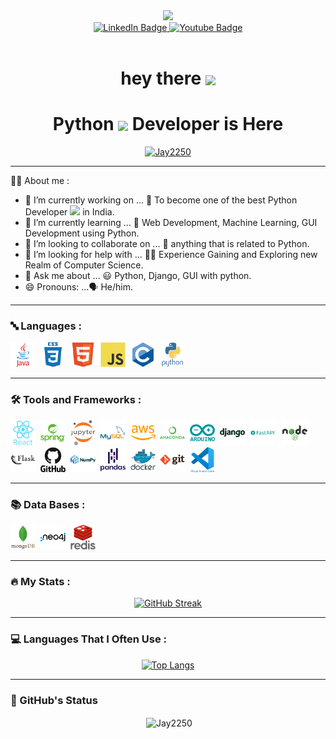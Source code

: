 

<div id="header" align="center">
  <img src="https://media.giphy.com/media/M9gbBd9nbDrOTu1Mqx/giphy.gif" width="100"/>
  <div id="badges">
    <a href="https://www.linkedin.com/in/jay-c-6a6868291/">
      <img src="https://img.shields.io/badge/LinkedIn-blue?style=for-the-badge&logo=linkedin&logoColor=white" alt="LinkedIn Badge"/>
    </a>
    <a href="https://www.youtube.com/@Wayion025">
      <img src="https://img.shields.io/badge/YouTube-red?style=for-the-badge&logo=youtube&logoColor=white" alt="Youtube Badge"/>
    </a>
  </div>
  <div id="badges">
    <img src="https://komarev.com/ghpvc/?username=Jay2250&style=flat-square&color=blue" alt="" align="center"/>
    <h1>
      hey there
      <img src="https://media.giphy.com/media/hvRJCLFzcasrR4ia7z/giphy.gif" width="30px" align="center"/>
    </h1>
  </div>
  <div id="badges">
    <h1>
      Python <img src="https://media2.giphy.com/media/KAq5w47R9rmTuvWOWa/200.webp?cid=ecf05e47bm56ag7imj8c1knnfvjzpbnzp7c6pdknmqcq6gqn&ep=v1_gifs_search&rid=200.webp&ct=g" width="30px" align="center"/> Developer is Here
    </h1>
  </div>
  
  


  <p align="center"> <a href="https://github.com/ryo-ma/github-profile-trophy"><img src="https://github-profile-trophy.vercel.app/?username=Jay2250" alt="Jay2250" /></a> </p>
  
</div>

---

:man_technologist: About me :
- 🔭 I’m currently working on ... :wave: To become one of the best Python Developer <img src="https://media.giphy.com/media/WUlplcMpOCEmTGBtBW/giphy.gif" width="30"> in India.
- 🌱 I’m currently learning ... :book: Web Development, Machine Learning, GUI Development using Python.
- 👯 I’m looking to collaborate on ... :handshake: anything that is related to Python.
- 🤔 I’m looking for help with ... 😶‍🌫️ Experience Gaining and Exploring new Realm of Computer Science.
- 💬 Ask me about ... 😃 Python, Django, GUI with python.
- 😄 Pronouns: ...🗣️ He/him.

---

### :abc: Languages :

<div>
  <img src="https://github.com/devicons/devicon/blob/master/icons/java/java-original-wordmark.svg" title="Java" alt="Java" width="40" height="40"/>&nbsp;
  <img src="https://github.com/devicons/devicon/blob/master/icons/css3/css3-plain-wordmark.svg"  title="CSS3" alt="CSS" width="40" height="40"/>&nbsp;
  <img src="https://github.com/devicons/devicon/blob/master/icons/html5/html5-original.svg" title="HTML5" alt="HTML" width="40" height="40"/>&nbsp;
  <img src="https://github.com/devicons/devicon/blob/master/icons/javascript/javascript-original.svg" title="JavaScript" alt="JavaScript" width="40" height="40"/>&nbsp;
  <img src="https://github.com/devicons/devicon/blob/master/icons/c/c-original.svg" title="C" **alt="C" width="40" height="40"/>&nbsp;
  <img src="https://github.com/devicons/devicon/blob/master/icons/python/python-original-wordmark.svg" title="Python" **alt="Python" width="40" height="40"/>&nbsp;

</div>

---

### :hammer_and_wrench: Tools and Frameworks :

<div>
    <img src="https://github.com/devicons/devicon/blob/master/icons/react/react-original-wordmark.svg" title="React" alt="React" width="40" height="40"/>&nbsp;
    <img src="https://github.com/devicons/devicon/blob/master/icons/spring/spring-original-wordmark.svg" title="Spring" alt="Spring" width="40" height="40"/>&nbsp;
    <img src="https://github.com/devicons/devicon/blob/master/icons/jupyter/jupyter-original-wordmark.svg" title="Jupyter" alt="Jupyter" width="40" height="40"/>&nbsp;
    <img src="https://github.com/devicons/devicon/blob/master/icons/mysql/mysql-original-wordmark.svg" title="MySQL"  alt="MySQL" width="40" height="40"/>&nbsp;
    <img src="https://github.com/devicons/devicon/blob/master/icons/amazonwebservices/amazonwebservices-plain-wordmark.svg" title="AWS" alt="AWS" width="40" height="40"/>&nbsp;
    <img src="https://github.com/devicons/devicon/blob/master/icons/anaconda/anaconda-original-wordmark.svg" title="Anaconda" alt="Anaconda" width="40" height="40"/>&nbsp;
    <img src="https://github.com/devicons/devicon/blob/master/icons/arduino/arduino-original-wordmark.svg" title="Arduino"  alt="Arduino" width="40" height="40"/>&nbsp;
    <img src="https://github.com/devicons/devicon/blob/master/icons/django/django-plain-wordmark.svg" title="Django" **alt="Django" width="40" height="40"/>&nbsp;
    <img src="https://github.com/devicons/devicon/blob/master/icons/fastapi/fastapi-original-wordmark.svg" title="FastAPI" **alt="FastAPI" width="40" height="40"/> &nbsp;
    <img src="https://github.com/devicons/devicon/blob/master/icons/nodejs/nodejs-original-wordmark.svg" title="NodeJS" alt="NodeJS" width="40" height="40"/>&nbsp;
    <img src="https://github.com/devicons/devicon/blob/master/icons/flask/flask-original-wordmark.svg" title="Flask" **alt="Flask" width="40" height="40"/>&nbsp;
    <img src="https://github.com/devicons/devicon/blob/master/icons/github/github-original-wordmark.svg" title="GitHub" **alt="GitHub" width="40" height="40"/>&nbsp;
    <img src="https://github.com/devicons/devicon/blob/master/icons/numpy/numpy-original-wordmark.svg" title="Numpy" **alt="Numpy" width="40" height="40"/>&nbsp;
    <img src="https://github.com/devicons/devicon/blob/master/icons/pandas/pandas-original-wordmark.svg" title="Pandas" **alt="Pandas" width="40" height="40"/>&nbsp;
    <img src="https://github.com/devicons/devicon/blob/master/icons/docker/docker-original-wordmark.svg" title="Docker" **alt="Docker" width="40" height="40"/>&nbsp;
    <img src="https://github.com/devicons/devicon/blob/master/icons/git/git-original-wordmark.svg" title="Git" **alt="Git" width="40" height="40"/>&nbsp;
    <img src="https://github.com/devicons/devicon/blob/master/icons/vscode/vscode-original-wordmark.svg" title="VSCode" **alt="VSCode" width="40" height="40"/>
</div>

---

### 📚 Data Bases :

<div>
    <img src="https://github.com/devicons/devicon/blob/master/icons/mongodb/mongodb-original-wordmark.svg" title="MongoDB" alt="MongoDB " width="40" height="40"/>&nbsp;
    <img src="https://github.com/devicons/devicon/blob/master/icons/neo4j/neo4j-original-wordmark.svg" title="Neo4j" **alt="Neo4j" width="40" height="40"/>&nbsp;
    <img src="https://github.com/devicons/devicon/blob/master/icons/redis/redis-original-wordmark.svg" title="Redis" **alt="Redis" width="40" height="40"/>&nbsp;
  
</div>


---

### :fire: My Stats :
<div align="center">
  
  [![GitHub Streak](http://github-readme-streak-stats.herokuapp.com?user=Jay2250&theme=dark&background=000000)](https://git.io/streak-stats) 

</div>

---

### 💻 Languages That I Often Use :
<div align="center">
  
  [![Top Langs](https://github-readme-stats.vercel.app/api/top-langs/?username=Jay2250&layout=compact&theme=vision-friendly-dark)](https://github.com/Jay2250/github-readme-stats)

</div>

---

### 🔀 GitHub's Status
<div align="center">
  
  <p>&nbsp;<img align="center" src="https://github-readme-stats.vercel.app/api?username=Jay2250&show_icons=true&locale=en&theme=dark&background=000000" alt="Jay2250" /></p>
  
</div>
